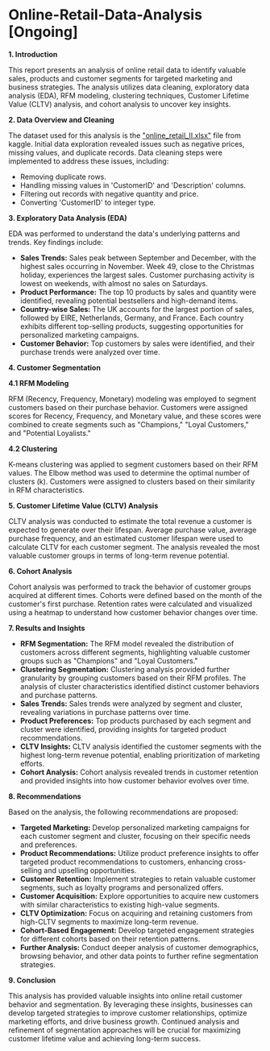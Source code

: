 # Online-Retail-Data-Analysis [Ongoing]

**1. Introduction**

This report presents an analysis of online retail data to identify valuable sales, products and customer segments for targeted marketing and business strategies. The analysis utilizes data cleaning, exploratory data analysis (EDA), RFM modeling, clustering techniques, Customer Lifetime Value (CLTV) analysis, and cohort analysis to uncover key insights.

**2. Data Overview and Cleaning**

The dataset used for this analysis is the ["online\_retail\_II.xlsx"](https://www.kaggle.com/datasets/lakshmi25npathi/online-retail-dataset?resource=download) file from kaggle. Initial data exploration revealed issues such as negative prices, missing values, and duplicate records. Data cleaning steps were implemented to address these issues, including:

* Removing duplicate rows.
* Handling missing values in 'CustomerID' and 'Description' columns.
* Filtering out records with negative quantity and price.
* Converting 'CustomerID' to integer type.

**3. Exploratory Data Analysis (EDA)**

EDA was performed to understand the data's underlying patterns and trends. Key findings include:

* **Sales Trends:** Sales peak between September and December, with the highest sales occurring in November. Week 49, close to the Christmas holiday, experiences the largest sales. Customer purchasing activity is lowest on weekends, with almost no sales on Saturdays.
* **Product Performance:** The top 10 products by sales and quantity were identified, revealing potential bestsellers and high-demand items.
* **Country-wise Sales:** The UK accounts for the largest portion of sales, followed by EIRE, Netherlands, Germany, and France. Each country exhibits different top-selling products, suggesting opportunities for personalized marketing campaigns.
* **Customer Behavior:** Top customers by sales were identified, and their purchase trends were analyzed over time.

**4. Customer Segmentation**

**4.1 RFM Modeling**

RFM (Recency, Frequency, Monetary) modeling was employed to segment customers based on their purchase behavior. Customers were assigned scores for Recency, Frequency, and Monetary value, and these scores were combined to create segments such as "Champions," "Loyal Customers," and "Potential Loyalists."

**4.2 Clustering**

K-means clustering was applied to segment customers based on their RFM values. The Elbow method was used to determine the optimal number of clusters (k). Customers were assigned to clusters based on their similarity in RFM characteristics.

**5. Customer Lifetime Value (CLTV) Analysis**

CLTV analysis was conducted to estimate the total revenue a customer is expected to generate over their lifespan. Average purchase value, average purchase frequency, and an estimated customer lifespan were used to calculate CLTV for each customer segment. The analysis revealed the most valuable customer groups in terms of long-term revenue potential.

**6. Cohort Analysis**

Cohort analysis was performed to track the behavior of customer groups acquired at different times. Cohorts were defined based on the month of the customer's first purchase. Retention rates were calculated and visualized using a heatmap to understand how customer behavior changes over time.

**7. Results and Insights**

* **RFM Segmentation:** The RFM model revealed the distribution of customers across different segments, highlighting valuable customer groups such as "Champions" and "Loyal Customers."
* **Clustering Segmentation:** Clustering analysis provided further granularity by grouping customers based on their RFM profiles. The analysis of cluster characteristics identified distinct customer behaviors and purchase patterns.
* **Sales Trends:** Sales trends were analyzed by segment and cluster, revealing variations in purchase patterns over time.
* **Product Preferences:** Top products purchased by each segment and cluster were identified, providing insights for targeted product recommendations.
* **CLTV Insights:** CLTV analysis identified the customer segments with the highest long-term revenue potential, enabling prioritization of marketing efforts.
* **Cohort Analysis:** Cohort analysis revealed trends in customer retention and provided insights into how customer behavior evolves over time.

**8. Recommendations**

Based on the analysis, the following recommendations are proposed:

* **Targeted Marketing:** Develop personalized marketing campaigns for each customer segment and cluster, focusing on their specific needs and preferences.
* **Product Recommendations:** Utilize product preference insights to offer targeted product recommendations to customers, enhancing cross-selling and upselling opportunities.
* **Customer Retention:** Implement strategies to retain valuable customer segments, such as loyalty programs and personalized offers.
* **Customer Acquisition:** Explore opportunities to acquire new customers with similar characteristics to existing high-value segments.
* **CLTV Optimization:** Focus on acquiring and retaining customers from high-CLTV segments to maximize long-term revenue.
* **Cohort-Based Engagement:** Develop targeted engagement strategies for different cohorts based on their retention patterns.
* **Further Analysis:** Conduct deeper analysis of customer demographics, browsing behavior, and other data points to further refine segmentation strategies.

**9. Conclusion**

This analysis has provided valuable insights into online retail customer behavior and segmentation. By leveraging these insights, businesses can develop targeted strategies to improve customer relationships, optimize marketing efforts, and drive business growth. Continued analysis and refinement of segmentation approaches will be crucial for maximizing customer lifetime value and achieving long-term success.
